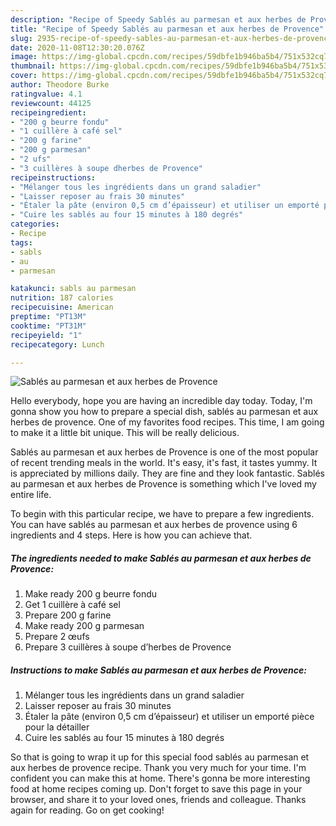 ```yaml
---
description: "Recipe of Speedy Sablés au parmesan et aux herbes de Provence"
title: "Recipe of Speedy Sablés au parmesan et aux herbes de Provence"
slug: 2935-recipe-of-speedy-sables-au-parmesan-et-aux-herbes-de-provence
date: 2020-11-08T12:30:20.076Z
image: https://img-global.cpcdn.com/recipes/59dbfe1b946ba5b4/751x532cq70/sables-au-parmesan-et-aux-herbes-de-provence-photo-principale-de-la-recette.jpg
thumbnail: https://img-global.cpcdn.com/recipes/59dbfe1b946ba5b4/751x532cq70/sables-au-parmesan-et-aux-herbes-de-provence-photo-principale-de-la-recette.jpg
cover: https://img-global.cpcdn.com/recipes/59dbfe1b946ba5b4/751x532cq70/sables-au-parmesan-et-aux-herbes-de-provence-photo-principale-de-la-recette.jpg
author: Theodore Burke
ratingvalue: 4.1
reviewcount: 44125
recipeingredient:
- "200 g beurre fondu"
- "1 cuillère à café sel"
- "200 g farine"
- "200 g parmesan"
- "2 ufs"
- "3 cuillères à soupe dherbes de Provence"
recipeinstructions:
- "Mélanger tous les ingrédients dans un grand saladier"
- "Laisser reposer au frais 30 minutes"
- "Étaler la pâte (environ 0,5 cm d’épaisseur) et utiliser un emporté pièce pour la détailler"
- "Cuire les sablés au four 15 minutes à 180 degrés"
categories:
- Recipe
tags:
- sabls
- au
- parmesan

katakunci: sabls au parmesan 
nutrition: 187 calories
recipecuisine: American
preptime: "PT13M"
cooktime: "PT31M"
recipeyield: "1"
recipecategory: Lunch

---
```



![Sablés au parmesan et aux herbes de Provence](https://img-global.cpcdn.com/recipes/59dbfe1b946ba5b4/751x532cq70/sables-au-parmesan-et-aux-herbes-de-provence-photo-principale-de-la-recette.jpg)

Hello everybody, hope you are having an incredible day today. Today, I'm gonna show you how to prepare a special dish, sablés au parmesan et aux herbes de provence. One of my favorites food recipes. This time, I am going to make it a little bit unique. This will be really delicious.

Sablés au parmesan et aux herbes de Provence is one of the most popular of recent trending meals in the world. It's easy, it's fast, it tastes yummy. It is appreciated by millions daily. They are fine and they look fantastic. Sablés au parmesan et aux herbes de Provence is something which I've loved my entire life.




To begin with this particular recipe, we have to prepare a few ingredients. You can have sablés au parmesan et aux herbes de provence using 6 ingredients and 4 steps. Here is how you can achieve that.

<!--inarticleads1-->

##### The ingredients needed to make Sablés au parmesan et aux herbes de Provence:

1. Make ready 200 g beurre fondu
1. Get 1 cuillère à café sel
1. Prepare 200 g farine
1. Make ready 200 g parmesan
1. Prepare 2 œufs
1. Prepare 3 cuillères à soupe d’herbes de Provence




<!--inarticleads2-->

##### Instructions to make Sablés au parmesan et aux herbes de Provence:

1. Mélanger tous les ingrédients dans un grand saladier
1. Laisser reposer au frais 30 minutes
1. Étaler la pâte (environ 0,5 cm d’épaisseur) et utiliser un emporté pièce pour la détailler
1. Cuire les sablés au four 15 minutes à 180 degrés




So that is going to wrap it up for this special food sablés au parmesan et aux herbes de provence recipe. Thank you very much for your time. I'm confident you can make this at home. There's gonna be more interesting food at home recipes coming up. Don't forget to save this page in your browser, and share it to your loved ones, friends and colleague. Thanks again for reading. Go on get cooking!
